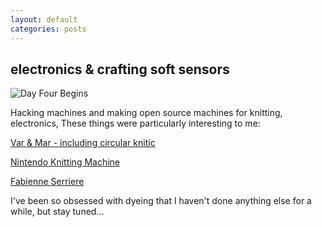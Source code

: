 ```yaml
---
layout: default
categories: posts
---
```

## electronics & crafting soft sensors

![Day Four Begins](/images/2017-02-23-day-three/grasshopper.) 

Hacking machines and making open source machines for knitting, electronics,
These things were particularly interesting to me:

[Var & Mar - including circular knitic](http://www.var-mar.info/)

[Nintendo Knitting Machine](http://kotaku.com/5939210/this-long-lost-nintendo-knitting-machine-would-have-let-you-make-sweaters-with-your-nes)

[Fabienne Serriere](https://www.kickstarter.com/projects/fbz/knityak-custom-mathematical-knit-scarves)

I've been so obsessed with dyeing that I haven't done anything else for a while, but stay tuned...
